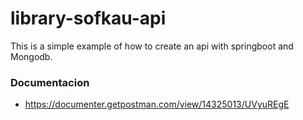 # library-sofkau-api
This is a simple example of how to create an api with springboot and Mongodb.

### Documentacion
- https://documenter.getpostman.com/view/14325013/UVyuREgE
